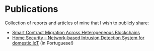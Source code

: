 # Publications

Collection of reports and articles of mine that I wish to publicly share:

- [Smart Contract Migration Across Heterogeneous Blockchains](./smartcontract-migration/)
- [Home Security – Network-based Intrusion Detection System for domestic IoT](./home-securit/) (in Portuguese!)
